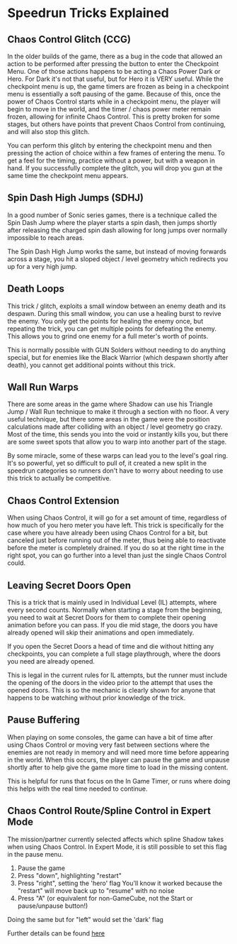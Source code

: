 # Speedrun Tricks Explained

## Chaos Control Glitch (CCG)
In the older builds of the game, there as a bug in the code that allowed an action to be performed after pressing the button to enter the Checkpoint Menu.  One of those actions happens to be acting a Chaos Power Dark or Hero.  For Dark it's not that useful, but for Hero it is VERY useful.  While the checkpoint menu is up, the game timers are frozen as being in a checkpoint menu is essentially a soft pausing of the game. Because of this, once the power of Chaos Control starts while in a checkpoint menu, the player will begin to move in the world, and the timer / chaos power meter remain frozen, allowing for infinite Chaos Control.  This is pretty broken for some stages, but others have points that prevent Chaos Control from continuing, and will also stop this glitch.

You can perform this glitch by entering the checkpoint menu and then pressing the action of choice within a few frames of entering the menu.  To get a feel for the timing, practice without a power, but with a weapon in hand.  If you successfully complete the glitch, you will drop you gun at the same time the checkpoint menu appears.

## Spin Dash High Jumps (SDHJ)
In a good number of Sonic series games, there is a technique called the Spin Dash Jump where the player starts a spin dash, then jumps shortly after releasing the charged spin dash allowing for long jumps over normally impossible to reach areas.

The Spin Dash High Jump works the same, but instead of moving forwards across a stage, you hit a sloped object / level geometry which redirects you up for a very high jump.

## Death Loops
This trick / glitch, exploits a small window between an enemy death and its despawn.  During this small window, you can use a healing burst to revive the enemy. You only get the points for healing the enemy once, but repeating the trick, you can get multiple points for defeating the enemy. This allows you to grind one enemy for a full meter's worth of points.  

This is normally possible with GUN Solders without needing to do anything special, but for enemies like the Black Warrior (which despawn shortly after death), you cannot get additional points without this trick.

## Wall Run Warps
There are some areas in the game where Shadow can use his Triangle Jump / Wall Run technique to make it through a section with no floor. A very useful technique, but there some areas in the game were the position calculations made after colliding with an object / level geometry go crazy.  Most of the time, this sends you into the void or instantly kills you, but there are some sweet spots that allow you to warp into another part of the stage.  

By some miracle, some of these warps can lead you to the level's goal ring.  It's so powerful, yet so difficult to pull of, it created a new split in the speedrun categories so runners don't have to worry about needing to use this trick to actually be competitive.

## Chaos Control Extension
When using Chaos Control, it will go for a set amount of time, regardless of how much of you hero meter you have left. This trick is specifically for the case where you have already been using Chaos Control for a bit, but canceled just before running out of the meter, thus being able to reactivate before the meter is completely drained.  If you do so at the right time in the right spot, you can go further into a level than just the single Chaos Control could.

## Leaving Secret Doors Open
This is a trick that is mainly used in Individual Level (IL) attempts, where every second counts.  Normally when starting a stage from the beginning, you need to wait at Secret Doors for them to complete their opening animation before you can pass.  If you die mid stage, the doors you have already opened will skip their animations and open immediately.  

If you open the Secret Doors a head of time and die without hitting any checkpoints, you can complete a full stage playthrough, where the doors you need are already opened.

This is legal in the current rules for IL attempts, but the runner must include the opening of the doors in the video prior to the attempt that uses the opened doors.  This is so the mechanic is clearly shown for anyone that happens to be watching without prior knowledge of the trick.

## Pause Buffering
When playing on some consoles, the game can have a bit of time after using Chaos Control or moving very fast between sections where the enemies are not ready in memory and will need more time before appearing in the world.  When this occurs, the player can pause the game and unpause shortly after to help give the game more time to load in the missing content.  

This is helpful for runs that focus on the In Game Timer, or runs where doing this helps with the real time needed to continue.

## Chaos Control Route/Spline Control in Expert Mode
The mission/partner currently selected affects which spline Shadow takes when using Chaos Control. In Expert Mode, it is still possible to set this flag in the pause menu.

1. Pause the game
2. Press "down", highlighting "restart"
3. Press "right", setting the 'hero' flag
You'll know it worked because the "restart" will move back up to "resume" with no noise
4. Press "A" (or equivalent for non-GameCube, not the Start or pause/unpause button!)

Doing the same but for "left" would set the 'dark' flag

Further details can be found [here](ExpertCCRouteControl)